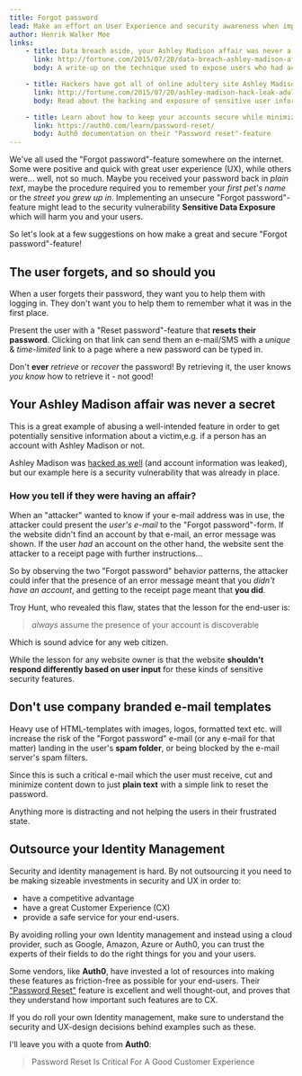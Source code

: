 ```yaml
---
title: Forgot password
lead: Make an effort on User Experience and security awareness when implementing "Forgot password", and avoid exposing sensitive user information
author: Henrik Walker Moe
links:
    - title: Data breach aside, your Ashley Madison affair was never a secret
      link: http://fortune.com/2015/07/20/data-breach-ashley-madison-affair/
      body: A write-up on the technique used to expose users who had accounts on the Ashley Madison website.

    - title: Hackers have got all of online adultery site Ashley Madison's data
      link: http://fortune.com/2015/07/20/ashley-madison-hack-leak-adultery-online-impact-team/
      body: Read about the hacking and exposure of sensitive user information of Ashley Madison users.

    - title: Learn about how to keep your accounts secure while minimizing customer friction
      link: https://auth0.com/learn/password-reset/
      body: Auth0 documentation on their "Password reset"-feature
---
```


We've all used the "Forgot password"-feature somewhere on the internet. Some were positive and quick with great user experience (UX), while others were... well, not so much. Maybe you received your password back in *plain text*, maybe the procedure required you to remember your *first pet's name* or the *street you grew up in*. Implementing an unsecure "Forgot password"-feature might lead to the security vulnerability **Sensitive Data Exposure** which will harm you and your users.

So let's look at a few suggestions on how make a great and secure "Forgot password"-feature!

## The user forgets, and so should you

When a user forgets their password, they want you to help them with logging in. They don't want you to help them to remember what it was in the first place.

Present the user with a "Reset password"-feature that **resets their password**. Clicking on that link can send them an e-mail/SMS with a *unique* & *time-limited* link to a page where a new password can be typed in.

Don't **ever** *retrieve* or *recover* the password! By retrieving it, the user knows *you know* how to retrieve it - not good!

## Your Ashley Madison affair was never a secret

This is a great example of abusing a well-intended feature in order to get potentially sensitive information about a victim,e.g. if a person has an account with Ashley Madison or not.

Ashley Madison was [hacked as well](http://fortune.com/2015/07/20/ashley-madison-hack-leak-adultery-online-impact-team/) (and account information was leaked), but our example here is a security vulnerability that was already in place.

### How you tell if they were having an affair?

When an "attacker" wanted to know if your e-mail address was in use, the attacker could present the *user's e-mail* to the "Forgot password"-form. If the website didn't find an account by that e-mail, an error message was shown. If the user *had* an account on the other hand, the website sent the attacker to a receipt page with further instructions...

So by observing the two "Forgot password" behavior patterns, the attacker could infer that the presence of an error message meant that you *didn't have an account*, and getting to the receipt page meant that **you did**.

Troy Hunt, who revealed this flaw, states that the lesson for the end-user is:

> *always* assume the presence of your account is discoverable

Which is sound advice for any web citizen.

While the lesson for any website owner is that the website **shouldn't respond differently based on user input** for these kinds of sensitive security features.

## Don't use company branded e-mail templates

Heavy use of HTML-templates with images, logos, formatted text etc. will increase the risk of the "Forgot password" e-mail (or any e-mail for that matter) landing in the user's **spam folder**, or being blocked by the e-mail server's spam filters. 

Since this is such a critical e-mail which the user must receive, cut and minimize content down to just **plain text** with a simple link to reset the password.

Anything more is distracting and not helping the users in their frustrated state.

## Outsource your Identity Management

Security and identity management is hard. By not outsourcing it you need to be making sizeable investments in security and UX in order to:

* have a competitive advantage
* have a great Customer Experience (CX)
* provide a safe service for your end-users.

By avoiding rolling your own Identity management and instead using a cloud provider, such as Google, Amazon, Azure or Auth0, you can trust the experts of their fields to do the right things for you and your users.

Some vendors, like **Auth0**, have invested a lot of resources into making these features as friction-free as possible for your end-users. Their ["Password Reset"](https://auth0.com/learn/password-reset/) feature is excellent and well thought-out, and proves that they understand how important such features are to CX.  

If you do roll your own Identity management, make sure to understand the security and UX-design decisions behind examples such as these. 

I'll leave you with a quote from **Auth0**:

> Password Reset Is Critical For A Good Customer Experience
